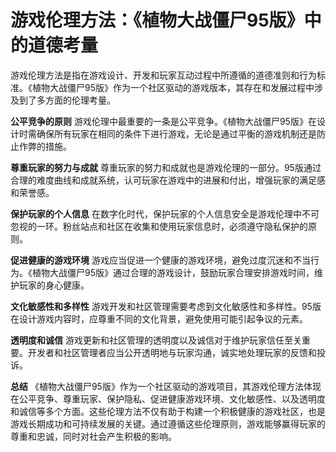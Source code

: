 # 游戏伦理方法：《植物大战僵尸95版》中的道德考量

游戏伦理方法是指在游戏设计、开发和玩家互动过程中所遵循的道德准则和行为标准。《植物大战僵尸95版》作为一个社区驱动的游戏版本，其存在和发展过程中涉及到了多方面的伦理考量。

**公平竞争的原则**
游戏伦理中最重要的一条是公平竞争。《植物大战僵尸95版》在设计时需确保所有玩家在相同的条件下进行游戏，无论是通过平衡的游戏机制还是防止作弊的措施。

**尊重玩家的努力与成就**
尊重玩家的努力和成就也是游戏伦理的一部分。95版通过合理的难度曲线和成就系统，认可玩家在游戏中的进展和付出，增强玩家的满足感和荣誉感。

**保护玩家的个人信息**
在数字化时代，保护玩家的个人信息安全是游戏伦理中不可忽视的一环。粉丝站点和社区在收集和使用玩家信息时，必须遵守隐私保护的原则。

**促进健康的游戏环境**
游戏应当促进一个健康的游戏环境，避免过度沉迷和不当行为。《植物大战僵尸95版》通过合理的游戏设计，鼓励玩家合理安排游戏时间，维护玩家的身心健康。

**文化敏感性和多样性**
游戏开发和社区管理需要考虑到文化敏感性和多样性。95版在设计游戏内容时，应尊重不同的文化背景，避免使用可能引起争议的元素。

**透明度和诚信**
游戏更新和社区管理的透明度以及诚信对于维护玩家信任至关重要。开发者和社区管理者应当公开透明地与玩家沟通，诚实地处理玩家的反馈和投诉。

**总结**
《植物大战僵尸95版》作为一个社区驱动的游戏项目，其游戏伦理方法体现在公平竞争、尊重玩家、保护隐私、促进健康游戏环境、文化敏感性、以及透明度和诚信等多个方面。这些伦理方法不仅有助于构建一个积极健康的游戏社区，也是游戏长期成功和可持续发展的关键。通过遵循这些伦理原则，游戏能够赢得玩家的尊重和忠诚，同时对社会产生积极的影响。